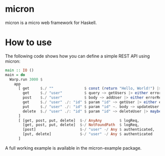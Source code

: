 # micron
micron is a micro web framework for Haskell.

# How to use
The following code shows how you can define a simple REST API using micron:

```haskell
main :: IO ()
main = do
  Warp.run 3000 $
    app
      [ get     $./ ""              $ const (return "Hello, World!") |> ok,
        get     $./ "user"          $ query ~> getUsers |> either errorRes ok,
        post    $./ "user"          $ body ~> addUser |> either errorRes created,
        get     $./ "user" ./: "id" $ param "id" ~> getUser |> either errorRes ok,
        put     $./ "user" ./: "id" $ param "id" ~. body ~> updateUser |> either errorRes ok,
        delete  $./ "user" ./: "id" $ param "id" ~> deleteUser |> maybe (ok "") errorRes
      ]
      [ [get, post, put, delete]  $-/ AnyAny        $ logReq,
        [get, post, put, delete]  $-/ NotFoundPath  $ logReq,
        [post]                    $-/ "user" -/ Any $ authenticated,
        [put, delete]             $-/ "user" -/ Any $ authenticated
      ]
```

A full working example is available in the micron-example package.
